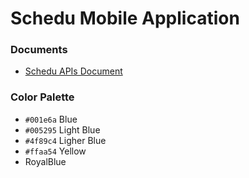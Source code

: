 # Schedu Mobile Application

### Documents
- [Schedu APIs Document](https://documenter.getpostman.com/view/14200523/UVC3j81n)
### Color Palette
- `#001e6a` Blue
- `#005295` Light Blue
- `#4f89c4` Ligher Blue
- `#ffaa54` Yellow
- RoyalBlue
